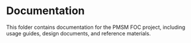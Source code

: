 # Documentation

This folder contains documentation for the PMSM FOC project, including usage guides, design documents, and reference materials.
